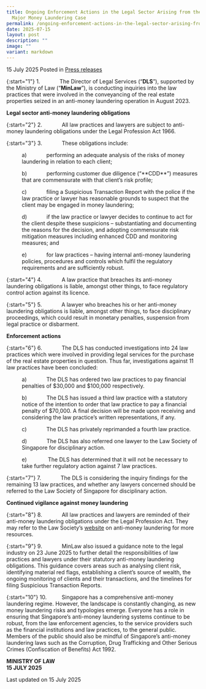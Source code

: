 ```yaml
---
title: Ongoing Enforcement Actions in the Legal Sector Arising from the 2023
  Major Money Laundering Case
permalink: /ongoing-enforcement-actions-in-the-legal-sector-arising-from-the-2023-major-money-laundering-case/
date: 2025-07-15
layout: post
description: ""
image: ""
variant: markdown
---
```

15 July 2025 Posted in [Press releases](/news/press-releases)

{:start="1"}
1.&nbsp;&nbsp;&nbsp;&nbsp;&nbsp;&nbsp;&nbsp;&nbsp;&nbsp;&nbsp;&nbsp;&nbsp; The Director of Legal Services (“**DLS**”), supported by the Ministry of Law (“**MinLaw**”), is conducting inquiries into the law practices that were involved in the conveyancing of the real estate properties seized in an anti-money laundering operation in August 2023.

**Legal sector anti-money laundering obligations**

{:start="2"}
2.&nbsp;&nbsp;&nbsp;&nbsp;&nbsp;&nbsp;&nbsp;&nbsp;&nbsp;&nbsp;&nbsp;&nbsp; All law practices and lawyers are subject to anti-money laundering obligations under the Legal Profession Act 1966.

{:start="3"}
3.&nbsp;&nbsp;&nbsp;&nbsp;&nbsp;&nbsp;&nbsp;&nbsp;&nbsp;&nbsp;&nbsp;&nbsp; These obligations include:

<p style="margin-left: 40px">a)&nbsp;&nbsp;&nbsp;&nbsp;&nbsp;&nbsp;&nbsp;&nbsp;&nbsp;&nbsp;&nbsp;&nbsp; performing an adequate analysis of the risks of money laundering in relation to each client;</p>

<p style="margin-left: 40px">b)&nbsp;&nbsp;&nbsp;&nbsp;&nbsp;&nbsp;&nbsp;&nbsp;&nbsp;&nbsp;&nbsp;&nbsp; performing customer due diligence (“**CDD**”) measures that are commensurate with that client’s risk profile;</p>

<p style="margin-left: 40px">c)&nbsp;&nbsp;&nbsp;&nbsp;&nbsp;&nbsp;&nbsp;&nbsp;&nbsp;&nbsp;&nbsp;&nbsp; filing a Suspicious Transaction Report with the police if the law practice or lawyer has reasonable grounds to suspect that the client may be engaged in money laundering;</p>

<p style="margin-left: 40px">d)&nbsp;&nbsp;&nbsp;&nbsp;&nbsp;&nbsp;&nbsp;&nbsp;&nbsp;&nbsp;&nbsp;&nbsp; if the law practice or lawyer decides to continue to act for the client despite these suspicions – substantiating and documenting the reasons for the decision, and adopting commensurate risk mitigation measures including enhanced CDD and monitoring measures; and</p>

<p style="margin-left: 40px">e)&nbsp;&nbsp;&nbsp;&nbsp;&nbsp;&nbsp;&nbsp;&nbsp;&nbsp;&nbsp;&nbsp;&nbsp; for law practices – having internal anti-money laundering policies, procedures and controls which fulfil the regulatory requirements and are sufficiently robust.</p>

{:start="4"}
4.&nbsp;&nbsp;&nbsp;&nbsp;&nbsp;&nbsp;&nbsp;&nbsp;&nbsp;&nbsp;&nbsp;&nbsp; A law practice that breaches its anti-money laundering obligations is liable, amongst other things, to face regulatory control action against its licence.

{:start="5"}
5.&nbsp;&nbsp;&nbsp;&nbsp;&nbsp;&nbsp;&nbsp;&nbsp;&nbsp;&nbsp;&nbsp;&nbsp; A lawyer who breaches his or her anti-money laundering obligations is liable, amongst other things, to face disciplinary proceedings, which could result in monetary penalties, suspension from legal practice or disbarment.

**Enforcement actions**

{:start="6"}
6.&nbsp;&nbsp;&nbsp;&nbsp;&nbsp;&nbsp;&nbsp;&nbsp;&nbsp;&nbsp;&nbsp;&nbsp; The DLS has conducted investigations into 24 law practices which were involved in providing legal services for the purchase of the real estate properties in question. Thus far, investigations against 11 law practices have been concluded: &nbsp;

<p style="margin-left: 40px">a)&nbsp;&nbsp;&nbsp;&nbsp;&nbsp;&nbsp;&nbsp;&nbsp;&nbsp;&nbsp;&nbsp;&nbsp; The DLS has ordered two law practices to pay financial penalties of $30,000 and $100,000 respectively.</p>

<p style="margin-left: 40px">b)&nbsp;&nbsp;&nbsp;&nbsp;&nbsp;&nbsp;&nbsp;&nbsp;&nbsp;&nbsp;&nbsp;&nbsp; The DLS has issued a third law practice with a statutory notice of the intention to order that law practice to pay a financial penalty of $70,000. A final decision will be made upon receiving and considering the law practice’s written representations, if any.</p>

<p style="margin-left: 40px">c)&nbsp;&nbsp;&nbsp;&nbsp;&nbsp;&nbsp;&nbsp;&nbsp;&nbsp;&nbsp;&nbsp;&nbsp; The DLS has privately reprimanded a fourth law practice.</p>

<p style="margin-left: 40px">d)&nbsp;&nbsp;&nbsp;&nbsp;&nbsp;&nbsp;&nbsp;&nbsp;&nbsp;&nbsp;&nbsp;&nbsp; The DLS has also referred one lawyer to the Law Society of Singapore for disciplinary action.</p>

<p style="margin-left: 40px">e)&nbsp;&nbsp;&nbsp;&nbsp;&nbsp;&nbsp;&nbsp;&nbsp;&nbsp;&nbsp;&nbsp;&nbsp; &nbsp;The DLS has determined that it will not be necessary to take further regulatory action against 7 law practices.</p>

{:start="7"}
7.&nbsp;&nbsp;&nbsp;&nbsp;&nbsp;&nbsp;&nbsp;&nbsp;&nbsp;&nbsp;&nbsp;&nbsp; The DLS is considering the inquiry findings for the remaining 13 law practices, and whether any lawyers concerned should be referred to the Law Society of Singapore for disciplinary action.

**Continued vigilance against money laundering**

{:start="8"}
8.&nbsp;&nbsp;&nbsp;&nbsp;&nbsp;&nbsp;&nbsp;&nbsp;&nbsp;&nbsp;&nbsp;&nbsp; All law practices and lawyers are reminded of their anti-money laundering obligations under the Legal Profession Act. They may refer to the Law Society’s [website](https://www.lawsociety.org.sg/for-lawyers/aml/) on anti-money laundering for more resources.

{:start="9"}
9.&nbsp;&nbsp;&nbsp;&nbsp;&nbsp;&nbsp;&nbsp;&nbsp;&nbsp;&nbsp;&nbsp;&nbsp; MinLaw also issued a guidance note to the legal industry on 23 June 2025 to further detail the responsibilities of law practices and lawyers under their statutory anti-money laundering obligations. This guidance covers areas such as analysing client risk, identifying material red flags, establishing a client’s source of wealth, the ongoing monitoring of clients and their transactions, and the timelines for filing Suspicious Transaction Reports.

{:start="10"}
10.&nbsp;&nbsp;&nbsp;&nbsp;&nbsp;&nbsp;&nbsp;&nbsp;&nbsp; Singapore has a comprehensive anti-money laundering regime. However, the landscape is constantly changing, as new money laundering risks and typologies emerge. Everyone has a role in ensuring that Singapore’s anti-money laundering systems continue to be robust, from the law enforcement agencies, to the service providers such as the financial institutions and law practices, to the general public. Members of the public should also be mindful of Singapore’s anti-money laundering laws such as the Corruption, Drug Trafficking and Other Serious Crimes (Confiscation of Benefits) Act 1992.


<b>MINISTRY OF LAW</b><br>
<b>15 JULY 2025</b>

<p class="right-side-updated">Last updated on 15 July 2025</p>